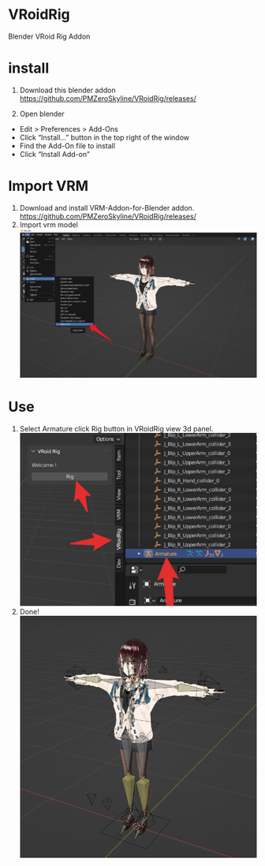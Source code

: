 # VRoidRig
Blender VRoid Rig Addon
# install
1. Download this blender addon https://github.com/PMZeroSkyline/VRoidRig/releases/
   
2. Open blender
  - Edit > Preferences > Add-Ons
  - Click “Install…” button in the top right of the window
  - Find the Add-On file to install
  - Click “Install Add-on”
# Import VRM
1. Download and install VRM-Addon-for-Blender addon. https://github.com/PMZeroSkyline/VRoidRig/releases/
2. Import vrm model
![](doc/import_vrm.png)
# Use
1. Select Armature click Rig button in VRoidRig view 3d panel.
![](doc/rig.png)
2. Done!
![](doc/done.png)


